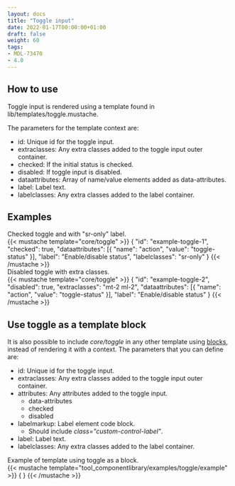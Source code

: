 ```yaml
---
layout: docs
title: "Toggle input"
date: 2022-01-17T00:00:00+01:00
draft: false
weight: 60
tags:
- MDL-73470
- 4.0
---
```


## How to use

Toggle input is rendered using a template found in lib/templates/toggle.mustache.

The parameters for the template context are:
* id: Unique id for the toggle input.
* extraclasses: Any extra classes added to the toggle input outer container.
* checked: If the initial status is checked.
* disabled: If toggle input is disabled.
* dataattributes: Array of name/value elements added as data-attributes.
* label: Label text.
* labelclasses: Any extra classes added to the label container.

## Examples

<div class="small">
Checked toggle and with "sr-only" label.
</div>
{{< mustache template="core/toggle" >}}
    {
        "id": "example-toggle-1",
        "checked": true,
        "dataattributes": [{
            "name": "action",
            "value": "toggle-status"
        }],
        "label": "Enable/disable status",
        "labelclasses": "sr-only"
    }
{{< /mustache >}}

<div class="mt-3 small">
Disabled toggle with extra classes.
</div>
{{< mustache template="core/toggle" >}}
    {
        "id": "example-toggle-2",
        "disabled": true,
        "extraclasses": "mt-2 ml-2",
        "dataattributes": [{
            "name": "action",
            "value": "toggle-status"
        }],
        "label": "Enable/disable status"
    }
{{< /mustache >}}

## Use toggle as a template block

It is also possible to include *core/toggle* in any other template using [blocks](https://docs.moodle.org/dev/Templates#Blocks), instead of rendering it with a context.
The parameters that you can define are:
* id: Unique id for the toggle input.
* extraclasses: Any extra classes added to the toggle input outer container.
* attributes: Any attributes added to the toggle input.
    * data-attributes
    * checked
    * disabled
* labelmarkup: Label element code block.
  * Should include *class="custom-control-label"*.
* label: Label text.
* labelclasses: Any extra classes added to the label container.

<div class="small">
Example of template using toggle as a block.
</div>
{{< mustache template="tool_componentlibrary/examples/toggle/example" >}}
    {
    }
{{< /mustache >}}
